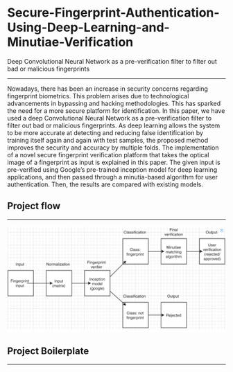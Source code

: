 # Secure-Fingerprint-Authentication-Using-Deep-Learning-and-Minutiae-Verification
Deep Convolutional Neural Network as a pre-verification filter to filter out bad or malicious fingerprints

---
<p>
Nowadays, there has been an increase in security concerns regarding fingerprint biometrics. This problem arises due to technological advancements in bypassing and hacking methodologies. This has sparked the need for a more secure platform for identification. In this paper, we have used a deep Convolutional Neural Network as a pre-verification filter to filter out bad or malicious fingerprints. As deep learning allows the system to be more accurate at detecting and reducing false identification by training itself again and again with test samples, the proposed method improves the security and accuracy by multiple folds. The implementation of a novel secure fingerprint verification platform that takes the optical image of a fingerprint as input is explained in this paper. The given input is pre-verified using Google’s pre-trained inception model for deep learning applications, and then passed through a minutia-based algorithm for user authentication. Then, the results are compared with existing models.
</p>
 
## Project flow

----
![img.png](img.png)


## Project Boilerplate

----
